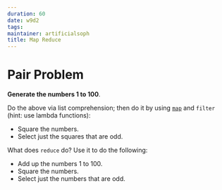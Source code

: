 ```yaml
---
duration: 60
date: w9d2
tags:
maintainer: artificialsoph
title: Map Reduce
---
```


# Pair Problem

__Generate the numbers 1 to 100__.

Do the above via list comprehension; then do it by using [`map`](https://pandas.pydata.org/pandas-docs/stable/generated/pandas.Series.map.html) and `filter` (hint: use lambda functions):

 * Square the numbers.
 * Select just the squares that are odd.

What does `reduce` do? Use it to do the following:

 * Add up the numbers 1 to 100.
 * Square the numbers.
 * Select just the numbers that are odd.
